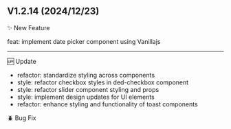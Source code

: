 ## V1.2.14 (2024/12/23)

✨ New Feature

feat: implement date picker component using Vanillajs

---

🆙 Update

- refactor: standardize styling across components
- style: refactor checkbox styles in ded-checkbox component
- style: refactor slider component styling and props
- style: implement design updates for UI elements
- refactor: enhance styling and functionality of toast components

🪲 Bug Fix
